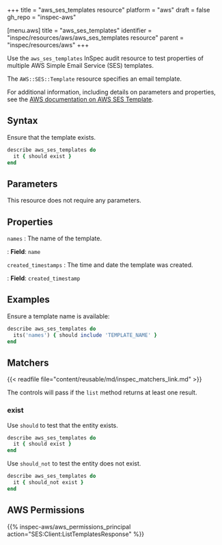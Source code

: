 +++
title = "aws_ses_templates resource"
platform = "aws"
draft = false
gh_repo = "inspec-aws"

[menu.aws]
title = "aws_ses_templates"
identifier = "inspec/resources/aws/aws_ses_templates resource"
parent = "inspec/resources/aws"
+++

Use the `aws_ses_templates` InSpec audit resource to test properties of multiple AWS Simple Email Service (SES) templates.

The `AWS::SES::Template` resource specifies an email template.

For additional information, including details on parameters and properties, see the [AWS documentation on AWS SES Template](https://docs.aws.amazon.com/AWSCloudFormation/latest/UserGuide/aws-resource-ses-template.html).

## Syntax

Ensure that the template exists.

```ruby
describe aws_ses_templates do
  it { should exist }
end
```

## Parameters

This resource does not require any parameters.

## Properties

`names`
: The name of the template.

: **Field**: `name`

`created_timestamps`
: The time and date the template was created.

: **Field**: `created_timestamp`

## Examples

Ensure a template name is available:

```ruby
describe aws_ses_templates do
  its('names') { should include 'TEMPLATE_NAME' }
end
```

## Matchers

{{< readfile file="content/reusable/md/inspec_matchers_link.md" >}}

The controls will pass if the `list` method returns at least one result.

### exist

Use `should` to test that the entity exists.

```ruby
describe aws_ses_templates do
  it { should exist }
end
```

Use `should_not` to test the entity does not exist.

```ruby
describe aws_ses_templates do
  it { should_not exist }
end
```

## AWS Permissions

{{% inspec-aws/aws_permissions_principal action="SES:Client:ListTemplatesResponse" %}}
